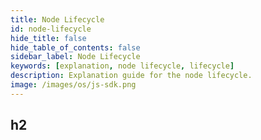 ```yaml
---
title: Node Lifecycle
id: node-lifecycle
hide_title: false
hide_table_of_contents: false
sidebar_label: Node Lifecycle
keywords: [explanation, node lifecycle, lifecycle]
description: Explanation guide for the node lifecycle.
image: /images/os/js-sdk.png
---
```


<!-- content goes here -->

## h2

<!-- footer for every doc -->
